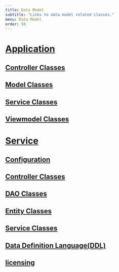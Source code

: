 ```yaml
---
title: Data Model
subtitle: "Links to data model related classes."
menu: Data Model
order: 50
---
```


# [Application](https://github.com/team-assignments/team-assignments-android)

## [Controller Classes](https://github.com/team-assignments/team-assignments-android/tree/main/app/src/main/java/edu/cnm/deepdive/teamassignmentsandroid/controller)

## [Model Classes](https://github.com/team-assignments/team-assignments-android/tree/main/app/src/main/java/edu/cnm/deepdive/teamassignmentsandroid/model)

## [Service Classes](https://github.com/team-assignments/team-assignments-android/tree/main/app/src/main/java/edu/cnm/deepdive/teamassignmentsandroid/service)

## [Viewmodel Classes](https://github.com/team-assignments/team-assignments-android/tree/main/app/src/main/java/edu/cnm/deepdive/teamassignmentsandroid/viewmodel)


# [Service](https://github.com/team-assignments/service)

## [Configuration](https://github.com/team-assignments/service/tree/main/src/main/java/edu/cnm/deepdive/teamassignments/configuration)

## [Controller Classes](https://github.com/team-assignments/service/tree/main/src/main/java/edu/cnm/deepdive/teamassignments/controller)

## [DAO Classes](https://github.com/team-assignments/service/tree/main/src/main/java/edu/cnm/deepdive/teamassignments/model/dao)

## [Entity Classes](https://github.com/team-assignments/service/tree/main/src/main/java/edu/cnm/deepdive/teamassignments/model/entity)

## [Service Classes](https://github.com/team-assignments/service/tree/main/src/main/java/edu/cnm/deepdive/teamassignments/service)

## [Data Definition Language(DDL)](ddl.md)

## [licensing]()

